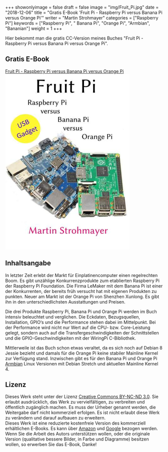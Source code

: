 +++
showonlyimage = false
draft = false
image = "img/Fruit_Pi.jpg"
date = "2018-12-06"
title = "Gratis E-Book 'Fruit Pi - Raspberry Pi versus Banana Pi versus Orange Pi'"
writer = "Martin Strohmayer"
categories = ["Raspberry Pi"]
keywords = ["Raspberry Pi", " Banana Pi", "Orange Pi", "Armbian", "Bananian"]
weight = 1
+++

Hier bekommt man die gratis CC-Version meines Buches "Fruit Pi - Raspberry Pi versus Banana Pi versus Orange Pi". 
<!--more-->


## Gratis E-Book

[Fruit Pi - Raspberry Pi versus Banana Pi versus Orange Pi](http://strohmayers.com/Buch/Fruit%20Pi%20(CC).pdf)
[![Fruit Pi - Raspberry Pi versus Banana Pi versus Orange Pi](../../img/Fruit_Pi_EBook.jpg)](http://strohmayers.com/Buch/Fruit%20Pi%20(CC).pdf)
 

## Inhaltsangabe

In letzter Zeit erlebt der Markt für Einplatinencomputer einen regelrechten Boom. Es gibt unzählige Konkurrenzprodukte zum etablierten Raspberry Pi der Raspberry Pi Foundation. Die Firma LeMaker mit dem Banana Pi ist einer der Konkurrenten, der bereits früh versucht hat mit eigenen Produkten zu punkten. Neuer am Markt ist der Orange Pi von Shenzhen Xunlong. Es gibt ihn in den unterschiedlichsten Ausstattungen und Preisen.

Die drei Produkte Raspberry Pi, Banana Pi und Orange Pi werden im Buch intensiv beleuchtet und verglichen. Die Eckdaten, Bezugsquellen, Installation, GPIO‘s und die Performance stehen dabei im Mittelpunkt. Bei der Performance wird nicht nur Wert auf die CPU- bzw. Core-Leistung gelegt, sondern auch auf die Transfergeschwindigkeiten der Schnittstellen und die GPIO-Geschwindigkeiten mit der WiringPi C-Bibliothek.

Mittlerweile ist das Buch schon etwas veraltet, da es sich noch auf Debian 8 Jessie bezieht und damals für die Orange Pi keine stabiler Mainline Kernel zur Verfügung stand. Inzwischen gibt es für den Banana Pi und Orange Pi [Armbian](https://www.armbian.com/download/) Linux Versionen mit Debian Stretch und aktuellen Mainline Kernel 4. 

## Lizenz

Dieses Werk steht unter der Lizenz [Creative Commons BY-NC-ND 3.0](https://creativecommons.org/licenses/by-nc-nd/3.0/at/). Sie erlaubt ausdrücklich, das Werk zu vervielfältigen, zu verbreiten und öffentlich zugänglich machen. Es muss der Urheber genannt werden, die Weitergabe darf nicht kommerziell erfolgen.
Es ist nicht erlaubt diese Werk zu verändern und darauf aufbauen zu erweitern.  
Dieses Werk ist eine reduzierte kostenfreie Version des kommerziell erhältlichen E-Books. Es kann über
[Amazon](https://www.amazon.de/dp/B01LY28XVD/) und [Google](https://play.google.com/store/books/details?id=kVEyDQAAQBAJ) bezogen werden.
Wenn Sie die Arbeit des Autors unterstützen wollen, oder die originale Version (qualitative bessere
Bilder, in Farbe und Diagramme) besitzen wollen, so erwerben Sie das E-Book, Danke!
